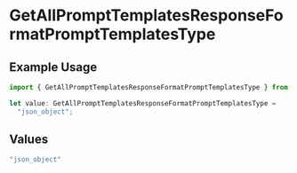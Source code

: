 # GetAllPromptTemplatesResponseFormatPromptTemplatesType

## Example Usage

```typescript
import { GetAllPromptTemplatesResponseFormatPromptTemplatesType } from "orq-poc-typescript-multi-env-version/models/operations";

let value: GetAllPromptTemplatesResponseFormatPromptTemplatesType =
  "json_object";
```

## Values

```typescript
"json_object"
```